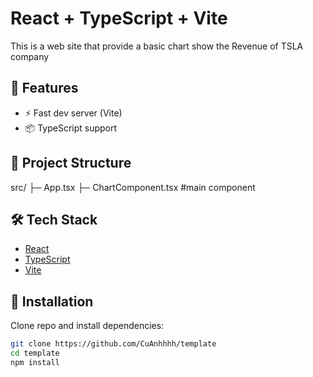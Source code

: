 # React + TypeScript + Vite

This is a web site that provide a basic chart show the Revenue of TSLA company

## 🚀 Features

- ⚡ Fast dev server (Vite)
- 📦 TypeScript support

## 📂 Project Structure
src/
├─ App.tsx
├─ ChartComponent.tsx #main component

## 🛠️ Tech Stack
- [React](https://react.dev/)
- [TypeScript](https://www.typescriptlang.org/)
- [Vite](https://vitejs.dev/)

## 🔧 Installation
Clone repo and install dependencies:
```bash
git clone https://github.com/CuAnhhhh/template
cd template
npm install